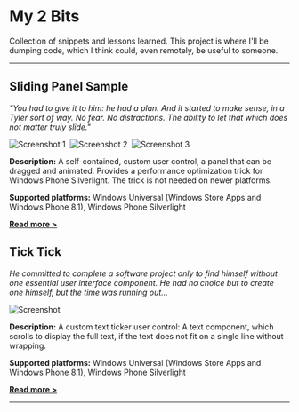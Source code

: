 # My 2 Bits #

Collection of snippets and lessons learned. This project is where I'll be
dumping code, which I think could, even remotely, be useful to someone.

---

## Sliding Panel Sample ##

*"You had to give it to him: he had a plan. And it started to make sense, in a
Tyler sort of way. No fear. No distractions. The ability to let that which does
not matter truly slide."*

![Screenshot 1](https://raw.githubusercontent.com/tompaana/my-2-bits/master/SlidingPanelSample/Screenshots/SlidingPanelSampleSLScreenshot1Small.png)&nbsp;
![Screenshot 2](https://raw.githubusercontent.com/tompaana/my-2-bits/master/SlidingPanelSample/Screenshots/SlidingPanelSampleSLScreenshot2Small.png)&nbsp;
![Screenshot 3](https://raw.githubusercontent.com/tompaana/my-2-bits/master/SlidingPanelSample/Screenshots/SlidingPanelSampleSLScreenshot3Small.png)

**Description:** A self-contained, custom user control, a panel that can be
dragged and animated. Provides a performance optimization trick for Windows
Phone Silverlight. The trick is not needed on newer platforms.

**Supported platforms:** Windows Universal (Windows Store Apps and Windows Phone 8.1), Windows Phone Silverlight

[**Read more >**](https://github.com/tompaana/my-2-bits/blob/master/SlidingPanelSample)

## Tick Tick ##

*He committed to complete a software project only to find himself without one
essential user interface component. He had no choice but to create one himself,
but the time was running out...*

![Screenshot](https://raw.githubusercontent.com/tompaana/my-2-bits/master/TickTick/Screenshots/TickTickScreenshotSmall.png)

**Description:** A custom text ticker user control: A text component, which
scrolls to display the full text, if the text does not fit on a single line
without wrapping.

**Supported platforms:** Windows Universal (Windows Store Apps and Windows Phone 8.1), Windows Phone Silverlight

[**Read more >**](https://github.com/tompaana/my-2-bits/tree/master/TickTick)

---
